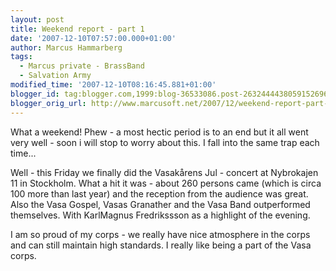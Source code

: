 ```yaml
---
layout: post
title: Weekend report - part 1
date: '2007-12-10T07:57:00.000+01:00'
author: Marcus Hammarberg
tags:
  - Marcus private - BrassBand
  - Salvation Army
modified_time: '2007-12-10T08:16:45.881+01:00'
blogger_id: tag:blogger.com,1999:blog-36533086.post-2632444438059152696
blogger_orig_url: http://www.marcusoft.net/2007/12/weekend-report-part-1.html
---
```


What a
weekend!
Phew - a most hectic period is to an end but it
all went very well - soon i will stop to worry about this. I fall into
the same trap each time...

Well - this Friday we finally did the <span
id="SPELLING_ERROR_2" class="blsp-spelling-error">Vasakårens
Jul - concert at Nybrokajen 11 in Stockholm. What a
hit it was - about 260 persons came (which is circa 100 more than last
year) and the reception from the audience was great. Also the <span
id="SPELLING_ERROR_4" class="blsp-spelling-error">Vasa Gospel,
Vasas
Granather
and the Vasa Band outperformed <span
id="SPELLING_ERROR_8" class="blsp-spelling-corrected">themselves.
With KarlMagnus <span
id="SPELLING_ERROR_10" class="blsp-spelling-error">Fredrikssson
as a highlight of the evening.

I am so proud of my corps - we really have nice atmosphere in the corps
and can still maintain high standards. I really like being a part of the
<span id="SPELLING_ERROR_12" class="blsp-spelling-error">Vasa
corps.
